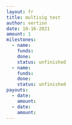 ```yaml
---
layout: fr
title: multisig test
author: vertion
date: 10-16-2021
amount: 1
milestones:
  - name:
    funds:
    done:
    status: unfinished
  - name:
    funds:
    done:
    status: unfinished
payouts:
  - date:
    amount:
  - date:
    amount:
---
```

